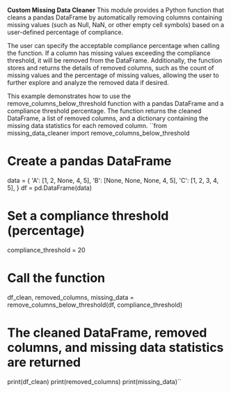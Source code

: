 **Custom Missing Data Cleaner**
This module provides a Python function that cleans a pandas DataFrame by automatically removing columns containing missing values (such as Null, NaN, or other empty cell symbols) based on a user-defined percentage of compliance.

The user can specify the acceptable compliance percentage when calling the function. If a column has missing values exceeding the compliance threshold, it will be removed from the DataFrame. Additionally, the function stores and returns the details of removed columns, such as the count of missing values and the percentage of missing values, allowing the user to further explore and analyze the removed data if desired.


This example demonstrates how to use the remove_columns_below_threshold function with a pandas DataFrame and a compliance threshold percentage. The function returns the cleaned DataFrame, a list of removed columns, and a dictionary containing the missing data statistics for each removed column.
``from missing_data_cleaner import remove_columns_below_threshold

# Create a pandas DataFrame
data = {
    'A': [1, 2, None, 4, 5],
    'B': [None, None, None, 4, 5],
    'C': [1, 2, 3, 4, 5],
}
df = pd.DataFrame(data)

# Set a compliance threshold (percentage)
compliance_threshold = 20

# Call the function
df_clean, removed_columns, missing_data = remove_columns_below_threshold(df, compliance_threshold)

# The cleaned DataFrame, removed columns, and missing data statistics are returned
print(df_clean)
print(removed_columns)
print(missing_data)``

